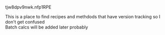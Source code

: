 tjw8dpv9nwk.nfp1RPE

This is a place to find recipes and methdods that have version tracking so I don't get confused<br>
Batch calcs will be added later probably<br>
